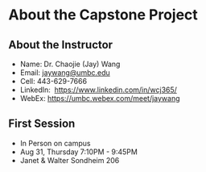 # About the Capstone Project

## About the Instructor

- Name: Dr. Chaojie (Jay) Wang
- Email: jaywang@umbc.edu
- Cell: 443-629-7666
- LinkedIn:  https://www.linkedin.com/in/wcj365/
- WebEx: https://umbc.webex.com/meet/jaywang

## First Session

- In Person on campus
- Aug 31, Thursday 7:10PM - 9:45PM 
- Janet & Walter Sondheim 206  
